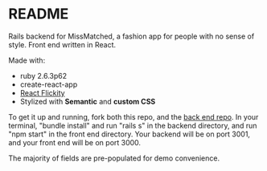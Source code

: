 # README

Rails backend for MissMatched, a fashion app for people with no sense of style. Front end written in React.

Made with:
* ruby 2.6.3p62
* create-react-app
* [React Flickity]('https://www.npmjs.com/package/react-flickity-component')
* Stylized with **Semantic** and **custom CSS**

To get it up and running, fork both this repo, and the [back end repo]('https://github.com/marycriv/closet-app-backend'). In your terminal, "bundle install" and run "rails s" in the backend directory, and run "npm start" in the front end directory. Your backend will be on port 3001, and your front end will be on port 3000.

The majority of fields are pre-populated for demo convenience. 
